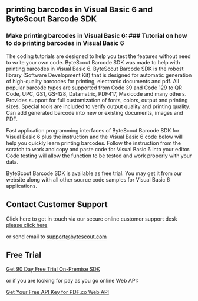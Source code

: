 ## printing barcodes in Visual Basic 6 and ByteScout Barcode SDK

### Make printing barcodes in Visual Basic 6: ### Tutorial on how to do printing barcodes in Visual Basic 6

The coding tutorials are designed to help you test the features without need to write your own code. ByteScout Barcode SDK was made to help with printing barcodes in Visual Basic 6. ByteScout Barcode SDK is the robost library (Software Development Kit) that is designed for automatic generation of high-quality barcodes for printing, electronic documents and pdf. All popular barcode types are supported from Code 39 and Code 129 to QR Code, UPC, GS1, GS-128, Datamatrix, PDF417, Maxicode and many others. Provides support for full customization of fonts, colors, output and printing sizes. Special tools are included to verify output quality and printing quality. Can add generated barcode into new or existing documents, images and PDF.

Fast application programming interfaces of ByteScout Barcode SDK for Visual Basic 6 plus the instruction and the Visual Basic 6 code below will help you quickly learn printing barcodes. Follow the instruction from the scratch to work and copy and paste code for Visual Basic 6 into your editor. Code testing will allow the function to be tested and work properly with your data.

ByteScout Barcode SDK is available as free trial. You may get it from our website along with all other source code samples for Visual Basic 6 applications.

## Contact Customer Support

Click here to get in touch via our secure online customer support desk [please click here](https://bytescout.zendesk.com/hc/en-us/requests/new?subject=ByteScout%20Barcode%20SDK%20Question)

or send email to [support@bytescout.com](mailto:support@bytescout.com?subject=ByteScout%20Barcode%20SDK%20Question) 

## Free Trial

[Get 90 Day Free Trial On-Premise SDK](https://bytescout.com/download/web-installer?utm_source=github-readme)

or if you are looking for pay as you go online Web API:

[Get Your Free API Key for PDF.co Web API](https://pdf.co/documentation/api?utm_source=github-readme)